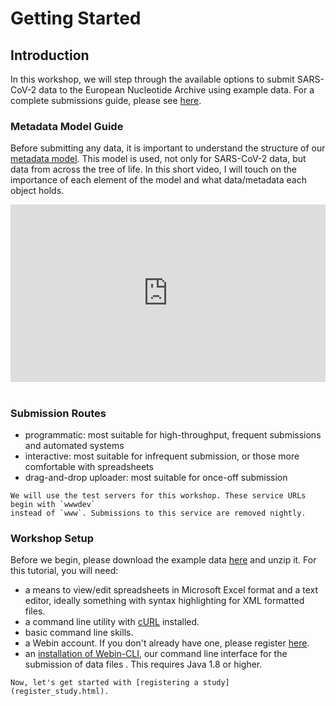 # Getting Started

## Introduction

In this workshop, we will step through the available options to submit SARS-CoV-2 data to the European 
Nucleotide Archive using example data. For a complete submissions guide, please see 
[here](sars-cov-2-submissions.html).

### Metadata Model Guide

Before submitting any data, it is important to understand
the structure of our 
[metadata model](https://ena-docs.readthedocs.io/en/latest/submit/general-guide/metadata.html).
This model is used, not only for SARS-CoV-2 data, but data from across the tree of life. In this 
short video, I will touch on the importance of each element of the model and what data/metadata each
object holds.

<div style="position: relative; padding-bottom: 56.25%; height: 0; overflow: hidden; max-width: 100%; height: auto;">
    <iframe src="https://www.youtube.com/embed/ChCsqoq-r-Y" frameborder="0" allowfullscreen style="position: absolute; top: 0; left: 0; width: 100%; height: 100%;"></iframe>
</div><br/>


### Submission Routes

- programmatic: most suitable for high-throughput, frequent submissions and automated systems
- interactive: most suitable for infrequent submission, or those more comfortable with spreadsheets
- drag-and-drop uploader: most suitable for once-off submission

```{note}
We will use the test servers for this workshop. These service URLs begin with `wwwdev`
instead of `www`. Submissions to this service are removed nightly. 
```

### Workshop Setup

Before we begin, please download the example data [here](###TODO####) and unzip it. For this tutorial, you will need:
- a means to view/edit spreadsheets in Microsoft Excel format and a text editor,
ideally something with syntax highlighting for XML formatted files.
- a command line utility with [cURL](https://curl.se/) installed.
- basic command line skills.
- a Webin account. If you don't already have one, please register [here](https://www.ebi.ac.uk/ena/submit/webin/accountInfo).
- an [installation of Webin-CLI](https://github.com/enasequence/webin-cli/tree/v4.1.0#readme), our command line interface for the submission of data files . This requires Java 1.8 or higher.

```{tip}
Now, let's get started with [registering a study](register_study.html).
```
